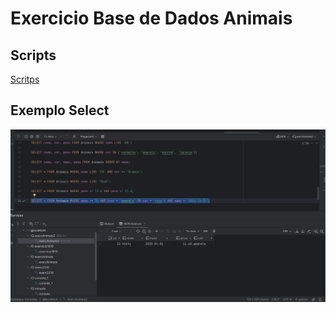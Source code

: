 # Exercicio Base de Dados Animais

## Scripts
[Scritps](scriptAnimais.sql)

## Exemplo Select
![ExemploSelect](exemploSelectAnimais.png)
